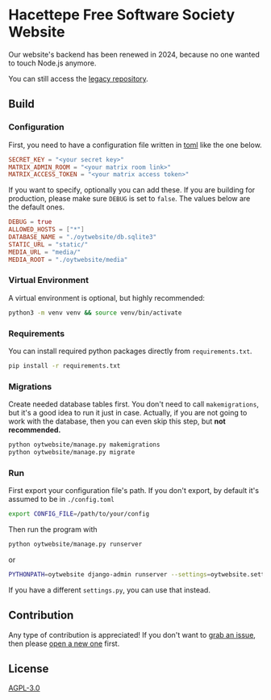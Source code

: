 # Hacettepe Free Software Society Website

Our website's backend has been renewed in 2024, because no one wanted to touch Node.js anymore.

You can still access the [legacy repository](https://github.com/hacettepeoyt/website).

## Build

### Configuration

First, you need to have a configuration file written in [toml](https://docs.python.org/3/library/tomllib.html) like the
one below.

```toml
SECRET_KEY = "<your secret key>"
MATRIX_ADMIN_ROOM = "<your matrix room link>"
MATRIX_ACCESS_TOKEN = "<your matrix access token>"
```

If you want to specify, optionally you can add these. If you are building for production, please make sure `DEBUG` is
set to `false`. The values below are the default ones.

```toml
DEBUG = true
ALLOWED_HOSTS = ["*"]
DATABASE_NAME = "./oytwebsite/db.sqlite3"
STATIC_URL = "static/"
MEDIA_URL = "media/"
MEDIA_ROOT = "./oytwebsite/media"
```

### Virtual Environment

A virtual environment is optional, but highly recommended:

```bash
python3 -m venv venv && source venv/bin/activate
```

### Requirements

You can install required python packages directly from `requirements.txt`.

```bash
pip install -r requirements.txt
```

### Migrations

Create needed database tables first. You don't need to call `makemigrations`, but it's a good idea to run it just in
case. Actually, if you are not going to work with the database, then you can even skip this step, but
**not recommended.**

```bash
python oytwebsite/manage.py makemigrations
python oytwebsite/manage.py migrate
```

### Run

First export your configuration file's path. If you don't export, by default it's assumed to be in `./config.toml`

```bash
export CONFIG_FILE=/path/to/your/config
```

Then run the program with

```bash
python oytwebsite/manage.py runserver
```

or

```bash
PYTHONPATH=oytwebsite django-admin runserver --settings=oytwebsite.settings
```

If you have a different `settings.py`, you can use that instead.

## Contribution

Any type of contribution is appreciated! If you don't want
to [grab an issue](https://github.com/hacettepeoyt/oyt-website), then
please [open a new one](https://github.com/hacettepeoyt/oyt-website/issues/new) first.

## License

[AGPL-3.0](https://github.com/hacettepeoyt/oyt-website/LICENSE)
